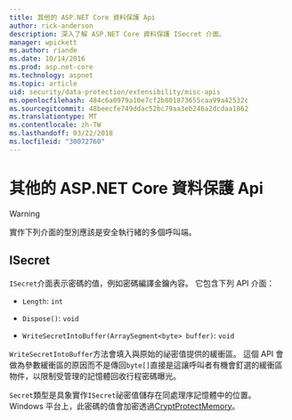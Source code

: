 ```yaml
---
title: 其他的 ASP.NET Core 資料保護 Api
author: rick-anderson
description: 深入了解 ASP.NET Core 資料保護 ISecret 介面。
manager: wpickett
ms.author: riande
ms.date: 10/14/2016
ms.prod: asp.net-core
ms.technology: aspnet
ms.topic: article
uid: security/data-protection/extensibility/misc-apis
ms.openlocfilehash: 484c6a0979a10e7cf2b801873655caa99a42532c
ms.sourcegitcommit: 48beecfe749ddac52bc79aa3eb246a2dcdaa1862
ms.translationtype: MT
ms.contentlocale: zh-TW
ms.lasthandoff: 03/22/2018
ms.locfileid: "30072760"
---
```

# <a name="miscellaneous-aspnet-core-data-protection-apis"></a>其他的 ASP.NET Core 資料保護 Api

<a name="data-protection-extensibility-mics-apis"></a>

>[!WARNING]
> 實作下列介面的型別應該是安全執行緒的多個呼叫端。

## <a name="isecret"></a>ISecret

`ISecret`介面表示密碼的值，例如密碼編譯金鑰內容。 它包含下列 API 介面：

* `Length`: `int`

* `Dispose()`: `void`

* `WriteSecretIntoBuffer(ArraySegment<byte> buffer)`: `void`

`WriteSecretIntoBuffer`方法會填入與原始的祕密值提供的緩衝區。 這個 API 會做為參數緩衝區的原因而不是傳回`byte[]`直接是這讓呼叫者有機會釘選的緩衝區物件，以限制受管理的記憶體回收行程密碼曝光。

`Secret`類型是具象實作`ISecret`祕密值儲存在同處理序記憶體中的位置。 Windows 平台上，此密碼的值會加密透過[CryptProtectMemory](https://msdn.microsoft.com/library/windows/desktop/aa380262(v=vs.85).aspx)。
